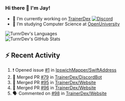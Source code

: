 ### Hi there 👋 I'm Jay!

- 🔭 I’m currently working on [TrainerDex](https://www.github.com/TrainerDex) [![Discord](https://discordapp.com/api/v6/guilds/364313717720219651/widget.png?style=shield)](http://discord.trainerdex.co.uk/)
- 🤔 I’m studying Computer Science at [OpenUniversity](http://www.open.ac.uk/courses/computing-it/degrees/bsc-computing-it-software-q62-soft)

![TurnrDev's Languages](https://github-readme-stats.vercel.app/api/top-langs/?username=TurnrDev&layout=compact&hide_border=true&title_color=1fa6aa&text_color=233247)
<br>
![TurnrDev's GitHub Stats](https://github-readme-stats.vercel.app/api?username=TurnrDev&show_icons=true&hide_border=true&count_private=true&include_all_commits=true&icon_color=1fa6aa&title_color=1fa6aa&text_color=233247)
<br>

## :zap: Recent Activity

<!--START_SECTION:activity-->
1. ❗️ Opened issue [#1](https://github.com/IpswichMapper/SwiftAddress/issues/1) in [IpswichMapper/SwiftAddress](https://github.com/IpswichMapper/SwiftAddress)
2. 🎉 Merged PR [#79](https://github.com/TrainerDex/DiscordBot/pull/79) in [TrainerDex/DiscordBot](https://github.com/TrainerDex/DiscordBot)
3. 🎉 Merged PR [#95](https://github.com/TrainerDex/Website/pull/95) in [TrainerDex/Website](https://github.com/TrainerDex/Website)
4. 🎉 Merged PR [#96](https://github.com/TrainerDex/Website/pull/96) in [TrainerDex/Website](https://github.com/TrainerDex/Website)
5. 🗣 Commented on [#98](https://github.com/TrainerDex/Website/issues/98) in [TrainerDex/Website](https://github.com/TrainerDex/Website)
<!--END_SECTION:activity-->

